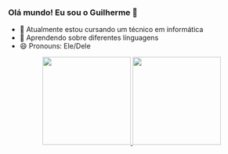 ### Olá mundo! Eu sou o Guilherme 👋

- 🔭 Atualmente estou cursando um técnico em informática
- 💬 Aprendendo sobre diferentes línguagens
- 😄 Pronouns: Ele/Dele

<div align="center">
  <a href="https://github.com/Guilherme-Dias-Gomes">
  <img height="180em" src="https://github-readme-stats.vercel.app/api?username=Guilherme-Dias-         Gomes&show_icons=true&theme=cobalt&include_all_commits=true&count_private=true"/>
  <img height="180em" src="https://github-readme-stats.vercel.app/api/top-langs/?username=Guilherme-Dias-Gomes&layout=compact&langs_count=7&theme=dracula"/>
</div>
